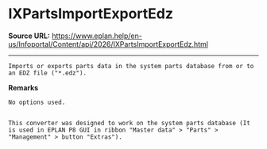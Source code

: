 # IXPartsImportExportEdz

**Source URL:** https://www.eplan.help/en-us/Infoportal/Content/api/2026/IXPartsImportExportEdz.html

---

```
Imports or exports parts data in the system parts database from or to an EDZ file ("*.edz").

```

**Remarks**

```
No options used.


This converter was designed to work on the system parts database (It is used in EPLAN P8 GUI in ribbon "Master data" > "Parts" > "Management" > button "Extras").

```